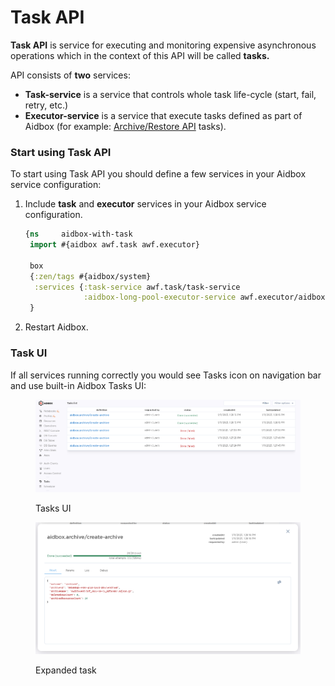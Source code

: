 # Task API

**Task API** is service for executing and monitoring expensive asynchronous  operations which in the context of this API will be called **tasks.**&#x20;

API consists of **two** services:&#x20;

* **Task-service** is a service that controls whole task life-cycle (start, fail, retry, etc.)
* **Executor-service** is a service that execute tasks defined as part of Aidbox (for example: [Archive/Restore API](archive-restore-api/) tasks).

### Start using Task API

To start using Task API you should define a few services in your Aidbox service configuration:&#x20;

1.  Include **task** and **executor** services in your Aidbox service configuration.

    ```clojure
    {ns     aidbox-with-task
     import #{aidbox awf.task awf.executor}

     box
     {:zen/tags #{aidbox/system}
      :services {:task-service awf.task/task-service
                 :aidbox-long-pool-executor-service awf.executor/aidbox-long-pool-executor-service}}
     }
    ```
2. Restart Aidbox.

### Task UI

If all services running correctly you would see Tasks icon on navigation bar and use built-in Aidbox Tasks UI:

<figure><img src="../.gitbook/assets/image (5) (1) (1).png" alt=""><figcaption><p>Tasks UI</p></figcaption></figure>

<figure><img src="../.gitbook/assets/image (7) (1).png" alt=""><figcaption><p>Expanded task</p></figcaption></figure>
